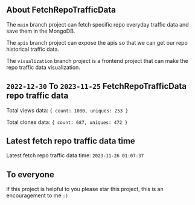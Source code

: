 ## About FetchRepoTrafficData

The `main` branch project can fetch specific repo everyday traffic data and save them in the MongoDB.

The `apis` branch project can expose the apis so that we can get our repo historical traffic data.

The `visualization` branch project is a frontend project that can make the repo traffic data visualization.

## `2022-12-30` To `2023-11-25` FetchRepoTrafficData repo traffic data

Total views data: `{ count: 1080, uniques: 253 }`

Total clones data: `{ count: 687, uniques: 472 }`

## Latest fetch repo traffic data time

Latest fetch repo traffic data time: `2023-11-26 01:07:37`

## To everyone

If this project is helpful to you please star this project, this is an encouragement to me `:)`



